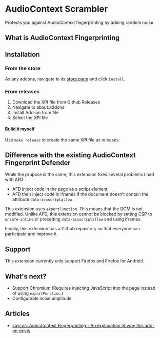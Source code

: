 # AudioContext Scrambler

Protects you against AudioContext fingerprinting by adding random noise.

## What is AudioContext Fingerprinting


## Installation

### From the store

As any addons, navigate to its [store page](https://addons.mozilla.org/en-US/firefox/addon/audiocontext-scrambler/)
and click `Install`.

### From releases

1. Download the XPI file from Github Releases
2. Navigate to about:addons
3. Install Add-on from file
4. Select the XPI file

#### Build it myself

Use `make release` to create the same XPI file as releases

## Difference with the existing AudioContext Fingerprint Defender

While the prupose is the same, this extension fixes several problems I had with
AFD :
- AFD inject code in the page as a script element
- AFD then inject code in iframes if the document doesn't contain the attribute
  `data-acxscriptallow`

This extension uses `exportFunction`. This means that the DOM is not modified.
Unlike AFD, this extension cannot be blocked by setting CSP to `unsafe-inline`
or presetting `data-acxscriptallow` and using iframes.

Finally, this extension has a Github repository so that everyone can participate
and improve it.

## Support

This extension currently only support Firefox and Firefox for Android.

## What's next?

- Support Chromium (Requires injecting JavaScript into the page instead of using
  `exportFunction`.)
- Configurable noise amplitude

## Articles

- [sayr.us: AudioContext Fingerprinting - An explanation of why this add-on exists](https://sayr.us/privacy/audiocontext-fingerprinting/)
